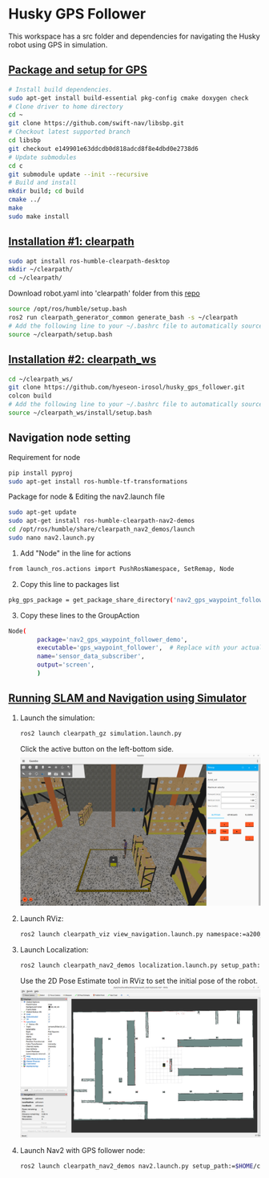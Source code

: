 # Husky GPS Follower 

This workspace has a src folder and dependencies for navigating the Husky robot using GPS in simulation.

## [Package and setup for GPS](https://docs.clearpathrobotics.com/docs/ros/config/yaml/sensors/gps)
```bash
# Install build dependencies.
sudo apt-get install build-essential pkg-config cmake doxygen check
# Clone driver to home directory
cd ~
git clone https://github.com/swift-nav/libsbp.git
# Checkout latest supported branch
cd libsbp
git checkout e149901e63ddcdb0d818adcd8f8e4dbd0e2738d6
# Update submodules
cd c
git submodule update --init --recursive
# Build and install
mkdir build; cd build
cmake ../
make
sudo make install
```

## [Installation #1: clearpath](https://docs.clearpathrobotics.com/docs/ros/installation/offboard_pc)
```bash
sudo apt install ros-humble-clearpath-desktop
mkdir ~/clearpath/
cd ~/clearpath/
```
Download robot.yaml into 'clearpath' folder from this [repo](https://github.com/hyeseon-irosol/husky_config/tree/main/clearpath)
```bash
source /opt/ros/humble/setup.bash
ros2 run clearpath_generator_common generate_bash -s ~/clearpath
# Add the following line to your ~/.bashrc file to automatically source the generated setup.bash file in new terminals:
source ~/clearpath/setup.bash
```

## [Installation #2: clearpath_ws](https://docs.clearpathrobotics.com/docs/ros/tutorials/simulator/install)
```bash
cd ~/clearpath_ws/
git clone https://github.com/hyeseon-irosol/husky_gps_follower.git
colcon build
# Add the following line to your ~/.bashrc file to automatically source the generated setup.bash file in new terminals:
source ~/clearpath_ws/install/setup.bash
```

## Navigation node setting
Requirement for node
```bash
pip install pyproj
sudo apt-get install ros-humble-tf-transformations
```
Package for node & Editing the nav2.launch file
```bash
sudo apt-get update
sudo apt-get install ros-humble-clearpath-nav2-demos
cd /opt/ros/humble/share/clearpath_nav2_demos/launch
sudo nano nav2.launch.py
```

1. Add "Node" in the line for actions
```bash
from launch_ros.actions import PushRosNamespace, SetRemap, Node
```

2. Copy this line to packages list
```bash
pkg_gps_package = get_package_share_directory('nav2_gps_waypoint_follower_demo')
```

3. Copy these lines to the GroupAction
```bash
Node(
        package='nav2_gps_waypoint_follower_demo',
        executable='gps_waypoint_follower',  # Replace with your actual executable name
        name='sensor_data_subscriber',
        output='screen',
        )
```
## [Running SLAM and Navigation using Simulator](https://docs.clearpathrobotics.com/docs/ros/tutorials/navigation_demos/nav2)

1. Launch the simulation:
    ```bash
    ros2 launch clearpath_gz simulation.launch.py
    ```
    Click the active button on the left-bottom side.
   ![alt text](https://github.com/hyeseon-irosol/husky_gps_follower/blob/main/gazebo_image.png?raw=true)

3. Launch RViz:
    ```bash
    ros2 launch clearpath_viz view_navigation.launch.py namespace:=a200_0284
    ```

4. Launch Localization:
    ```bash
    ros2 launch clearpath_nav2_demos localization.launch.py setup_path:=$HOME/clearpath/
    ```
    Use the 2D Pose Estimate tool in RViz to set the initial pose of the robot.
   ![alt text](https://github.com/hyeseon-irosol/husky_gps_follower/blob/main/pose_est.png?raw=true)

6. Launch Nav2 with GPS follower node:
    ```bash
    ros2 launch clearpath_nav2_demos nav2.launch.py setup_path:=$HOME/clearpath/
    ```
